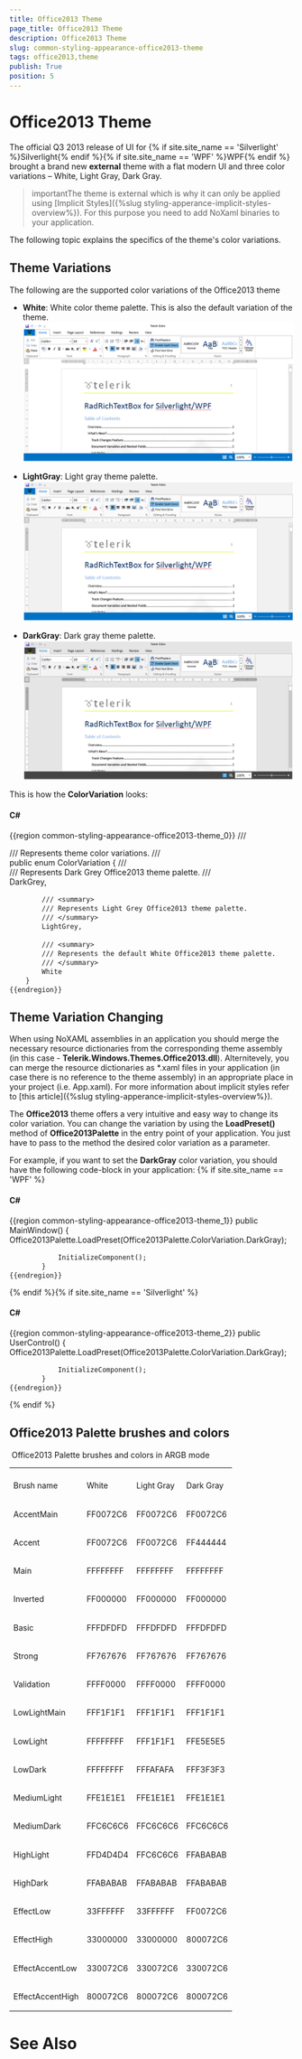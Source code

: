 ```yaml
---
title: Office2013 Theme
page_title: Office2013 Theme
description: Office2013 Theme
slug: common-styling-appearance-office2013-theme
tags: office2013,theme
publish: True
position: 5
---
```


# Office2013 Theme



The official Q3 2013 release of UI for {% if site.site_name == 'Silverlight' %}Silverlight{% endif %}{% if site.site_name == 'WPF' %}WPF{% endif %} brought a brand new __external__ theme with a flat modern UI and three color
        variations – White, Light Gray, Dark Gray.
      

>importantThe theme is external which is why it can only be applied using [Implicit Styles]({%slug styling-apperance-implicit-styles-overview%}). For this purpose you
          need to add NoXaml binaries to your application.
        

The following topic explains the specifics of the theme's color variations.
      

## Theme Variations

The following are the supported color variations of the Office2013 theme

* __White__: White color theme palette. This is also the default variation of the theme.
            ![Common Styling Appearance Office 2013 Theme 01](images/Common_Styling_Appearance_Office2013_Theme_01.png)

* __LightGray__: Light gray theme palette.
            ![Common Styling Appearance Office 2013 Theme 02](images/Common_Styling_Appearance_Office2013_Theme_02.png)

* __DarkGray__: Dark gray theme palette.
            ![Common Styling Appearance Office 2013 Theme 03](images/Common_Styling_Appearance_Office2013_Theme_03.png)

This is how the __ColorVariation__ looks:
        

#### __C#__

{{region common-styling-appearance-office2013-theme_0}}
	    /// <summary>
	    /// Represents theme color variations.
	    /// </summary>
	    public enum ColorVariation
	    {
	        /// <summary>
	        /// Represents Dark Grey Office2013 theme palette.
	        /// </summary>
	        DarkGrey,
	
	        /// <summary>
	        /// Represents Light Grey Office2013 theme palette.
	        /// </summary>
	        LightGrey,
	
	        /// <summary>
	        /// Represents the default White Office2013 theme palette.
	        /// </summary>
	        White
	    }
	{{endregion}}



## Theme Variation Changing

When using NoXAML assemblies in an application you should merge the necessary resource dictionaries from the corresponding theme assembly (in this case
          - __Telerik.Windows.Themes.Office2013.dll__). Alternitevely, you can merge the resource dictionaries as *.xaml files in your
          application (in case there is no reference to the theme assembly) in an appropriate place in your project (i.e. App.xaml). For more information about
          implicit styles refer to [this article]({%slug styling-apperance-implicit-styles-overview%}).
        

The __Office2013__ theme offers a very intuitive and easy way to change its color variation. You can change the variation by
          using the __LoadPreset()__ method of __Office2013Palette__ in the entry point of your application. You just
          have to pass to the method the desired color variation as a parameter.
        

For example, if you want to set the __DarkGray__ color variation, you should have the following code-block in your application:
        {% if site.site_name == 'WPF' %}

#### __C#__

{{region common-styling-appearance-office2013-theme_1}}
	        public MainWindow()
	        {
	            Office2013Palette.LoadPreset(Office2013Palette.ColorVariation.DarkGray);
	
	            InitializeComponent();
	        }
	{{endregion}}

{% endif %}{% if site.site_name == 'Silverlight' %}

#### __C#__

{{region common-styling-appearance-office2013-theme_2}}
	        public UserControl()
	        {
	            Office2013Palette.LoadPreset(Office2013Palette.ColorVariation.DarkGray);
	
	            InitializeComponent();
	        }
	{{endregion}}

{% endif %}

## Office2013 Palette brushes and colors
<table> Office2013 Palette brushes and colors in ARGB mode<th><tr><td>

Brush name</td><td>

White</td><td>

Light Gray</td><td>

Dark Gray</td></tr></th><tr><td>

AccentMain</td><td>

FF0072C6</td><td>

FF0072C6</td><td>

FF0072C6</td></tr><tr><td>

Accent</td><td>

FF0072C6</td><td>

FF0072C6</td><td>

FF444444</td></tr><tr><td>

Main</td><td>

FFFFFFFF</td><td>

FFFFFFFF</td><td>

FFFFFFFF</td></tr><tr><td>

Inverted</td><td>

FF000000</td><td>

FF000000</td><td>

FF000000</td></tr><tr><td>

Basic</td><td>

FFFDFDFD</td><td>

FFFDFDFD</td><td>

FFFDFDFD</td></tr><tr><td>

Strong</td><td>

FF767676</td><td>

FF767676</td><td>

FF767676</td></tr><tr><td>

Validation</td><td>

FFFF0000</td><td>

FFFF0000</td><td>

FFFF0000</td></tr><tr><td>

LowLightMain</td><td>

FFF1F1F1</td><td>

FFF1F1F1</td><td>

FFF1F1F1</td></tr><tr><td>

LowLight</td><td>

FFFFFFFF</td><td>

FFF1F1F1</td><td>

FFE5E5E5</td></tr><tr><td>

LowDark</td><td>

FFFFFFFF</td><td>

FFFAFAFA</td><td>

FFF3F3F3</td></tr><tr><td>

MediumLight</td><td>

FFE1E1E1</td><td>

FFE1E1E1</td><td>

FFE1E1E1</td></tr><tr><td>

MediumDark</td><td>

FFC6C6C6</td><td>

FFC6C6C6</td><td>

FFC6C6C6</td></tr><tr><td>

HighLight</td><td>

FFD4D4D4</td><td>

FFC6C6C6</td><td>

FFABABAB</td></tr><tr><td>

HighDark</td><td>

FFABABAB</td><td>

FFABABAB</td><td>

FFABABAB</td></tr><tr><td>

EffectLow</td><td>

33FFFFFF</td><td>

33FFFFFF</td><td>

FF0072C6</td></tr><tr><td>

EffectHigh</td><td>

33000000</td><td>

33000000</td><td>

800072C6</td></tr><tr><td>

EffectAccentLow</td><td>

330072C6</td><td>

330072C6</td><td>

330072C6</td></tr><tr><td>

EffectAccentHigh</td><td>

800072C6</td><td>

800072C6</td><td>

800072C6</td></tr></table>

# See Also
